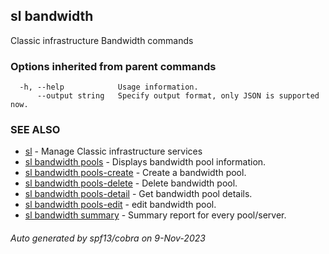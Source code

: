 ## sl bandwidth

Classic infrastructure Bandwidth commands

### Options inherited from parent commands

```
  -h, --help            Usage information.
      --output string   Specify output format, only JSON is supported now.
```

### SEE ALSO

* [sl](sl.md)	 - Manage Classic infrastructure services
* [sl bandwidth pools](sl_bandwidth_pools.md)	 - Displays bandwidth pool information.
* [sl bandwidth pools-create](sl_bandwidth_pools-create.md)	 - Create a bandwidth pool.
* [sl bandwidth pools-delete](sl_bandwidth_pools-delete.md)	 - Delete bandwidth pool. 
* [sl bandwidth pools-detail](sl_bandwidth_pools-detail.md)	 - Get bandwidth pool details.
* [sl bandwidth pools-edit](sl_bandwidth_pools-edit.md)	 - edit bandwidth pool. 
* [sl bandwidth summary](sl_bandwidth_summary.md)	 - Summary report for every pool/server.

###### Auto generated by spf13/cobra on 9-Nov-2023
